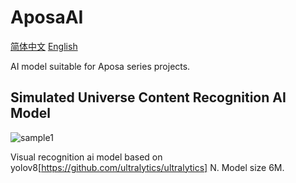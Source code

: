 # AposaAI

[简体中文](https://github.com/AposaSoftware/AposaAI/readme.md) [English](https://github.com/AposaSoftware/AposaAI/readme-en_US.md)

AI model suitable for Aposa series projects.

## Simulated Universe Content Recognition AI Model

![sample1](https://github.com/AposaSoftware/AposaAI/SimUniverse/samples/sample1.png)

Visual recognition ai model based on yolov8[https://github.com/ultralytics/ultralytics] N.
Model size 6M.
